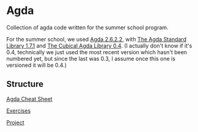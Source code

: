 # Agda

Collection of agda code written for the summer school program.

For the summer school, we used 
[Agda 2.6.2.2](https://github.com/agda/agda/releases/tag/v2.6.2.2), 
with 
[The Agda Standard Library 1.7.1](https://github.com/agda/agda-stdlib/releases/tag/v1.7.1)
and 
[The Cubical Agda Library 0.4](https://github.com/agda/cubical). 
(I actually don't know if it's 0.4, technically we just used the most recent
version which hasn't been numbered yet, but since the last was 0.3, I assume
once this one is versioned it will be 0.4.)

## Structure

[Agda Cheat Sheet](https://github.com/KripkesBeard/hottest-summer-school/blob/master/agda/cheatsheet.md)

[Exercises](https://github.com/KripkesBeard/hottest-summer-school/tree/master/agda/Exercises)

[Project](https://github.com/KripkesBeard/hottest-summer-school/tree/master/agda/Project)